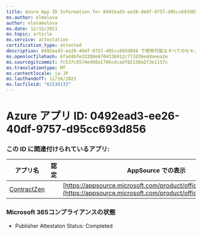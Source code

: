 ```yaml
---
title: Azure App ID Information for 0492ead3-ee26-40df-9757-d95cc693d856
ms.author: elmalova
author: elenamalova
ms.date: 12/15/2021
ms.topic: article
ms.service: attestation
certification_type: attested
description: 0492ead3-ee26-40df-9757-d95cc693d856 で使用可能なすべてのセキュリティおよびコンプライアンス情報。
ms.openlocfilehash: 6fad4bfe33288e6704336912c772d36eddaeea2e
ms.sourcegitcommit: fc537c6574ed98a1706c4cadf02150a2f3e1137c
ms.translationtype: MT
ms.contentlocale: ja-JP
ms.lasthandoff: 12/16/2021
ms.locfileid: "61534133"
---
```

# <a name="azure-app-id-0492ead3-ee26-40df-9757-d95cc693d856"></a>Azure アプリ ID: 0492ead3-ee26-40df-9757-d95cc693d856


### <a name="apps-associated-with-this-id"></a>この ID に関連付けられているアプリ:
| **アプリ名** | **認定** | **AppSource での表示** |
|--------------|---------------|-----------------------|
| [ContractZen](https://docs.microsoft.com/microsoft-365-app-certification/forward/WA200001389) |  | [https://appsource.microsoft.com/product/office/WA200001389](https://appsource.microsoft.com/product/office/WA200001389) |

### <a name="microsoft-365-app-compliance-status"></a>Microsoft 365コンプライアンスの状態
- Publisher Attestaton Status: Completed

